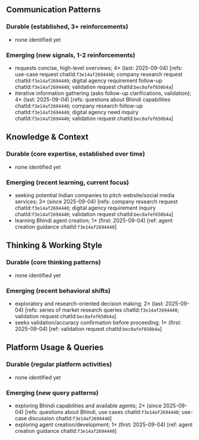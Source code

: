 ## Communication Patterns
### Durable (established, 3+ reinforcements)
- none identified yet

### Emerging (new signals, 1-2 reinforcements)
- requests concise, high-level overviews; 4× (last: 2025-09-04) [refs: use-case request chatId:`f3e14af2694440`; company research request chatId:`f3e14af2694440`; digital agency requirement follow-up chatId:`f3e14af2694440`; validation request chatId:`bec0afef650b4a`]
- iterative information gathering (asks follow-up clarifications, validation); 4× (last: 2025-09-04) [refs: questions about Bhindi capabilities chatId:`f3e14af2694440`; company research follow-up chatId:`f3e14af2694440`; digital agency need inquiry chatId:`f3e14af2694440`; validation request chatId:`bec0afef650b4a`]

## Knowledge & Context
### Durable (core expertise, established over time)
- none identified yet

### Emerging (recent learning, current focus)
- seeking potential Indian companies to pitch website/social media services; 3× (since 2025-09-04) [refs: company research request chatId:`f3e14af2694440`; digital agency requirement inquiry chatId:`f3e14af2694440`; validation request chatId:`bec0afef650b4a`]
- learning Bhindi agent creation; 1× (first: 2025-09-04) [ref: agent creation guidance chatId:`f3e14af2694440`]

## Thinking & Working Style
### Durable (core thinking patterns)
- none identified yet

### Emerging (recent behavioral shifts)
- exploratory and research-oriented decision making; 2× (last: 2025-09-04) [refs: series of market research queries chatId:`f3e14af2694440`; validation request chatId:`bec0afef650b4a`]
- seeks validation/accuracy confirmation before proceeding; 1× (first: 2025-09-04) [ref: validation request chatId:`bec0afef650b4a`]

## Platform Usage & Queries
### Durable (regular platform activities)
- none identified yet

### Emerging (new query patterns)
- exploring Bhindi capabilities and available agents; 2× (since 2025-09-04) [refs: questions about Bhindi, use cases chatId:`f3e14af2694440`; use-case discussion chatId:`f3e14af2694440`]
- exploring agent creation/development; 1× (first: 2025-09-04) [ref: agent creation guidance chatId:`f3e14af2694440`]